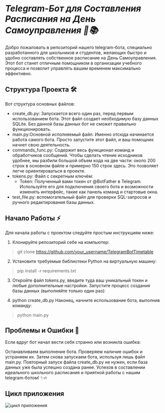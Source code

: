 # ***Telegram-Бот для Составления Расписания на День Самоуправления 🎯📚***
Добро пожаловать в репозиторий нашего telegram-бота, специально разработанного для школьников и студентов, желающих быстро и удобно составлять собственное расписание на День Самоуправления. Этот бот станет отличным помощником в организации учебного процесса и позволит управлять вашим временем максимально эффективно.

## **Структура Проекта 🛠️**
Вот структура основных файлов:

* create_db.py: Запускается всего один раз, перед первым использованием бота. Этот файл создает необходимую базу данных SQLite. Без данной базы данных бот не сможет правильно функционировать.
* main.py:Основной исполняемый файл. Именно отсюда начинается работа самого бота. Просто запустите этот файл, и ваш помощник начнет свою деятельность.
* commands_func.py: Содержит весь функционал команд и обработчиков сообщений. Чтобы сделать чтение исходников удобнее, мы разбили большой объем кода на две части: около 200 строк в основном файле и примерно 150 строк здесь. Это позволяет легче ориентироваться в проекте.
* tokens.py: Файл с секретным ключём:
  + Token: Полученный вами токен от @BotFather в Telegram. Используйте его для подключения своего бота и возможности изменять интерфейс, такие как панель команд и стартовые окна.
* test_file.py: вспомогательный файл для проверки SQL-запросов и ручного редактирования базы данных.
## **Начало Работы ⚡️**
Для начала работы с проектом следуйте простым инструкциям ниже:

1. Клонируйте репозиторий себе на компьютер:

> git clone https://github.com/your_username/TelegramBotTimetable

2. Установите требуемые библиотеки Python на виртуальную машину:

> pip install -r requirements.txt

3. Откройте файл tokens.py, введите туда ваш уникальный токен и любые дополнительные настройки.
Запустите процесс создания базы данных (выполняйте только один раз):

4. python create_db.py
Наконец, начните использование бота, выполнив команду:

> python main.py
## **Проблемы и Ошибки 🐞**
Если вдруг бот начал вести себя странно или возникла ошибка:

Останавливаем выполнение бота.
Проверяем наличие ошибок и устраняем их.
Затем снова запускаем бота, используя лишь файл main.py. Повторный запуск файла create_db.py не нужен, если база данных уже была успешно создана ранее.
Успехов в составлении идеального школьного расписания и приятной работы с нашим telegram-ботом! ✨🔥

## Цикл приложения
![цикл приложения](https://github.com/user-attachments/assets/d6e7154c-aeb6-4e3d-bfcd-e0dfe6c59c32)
